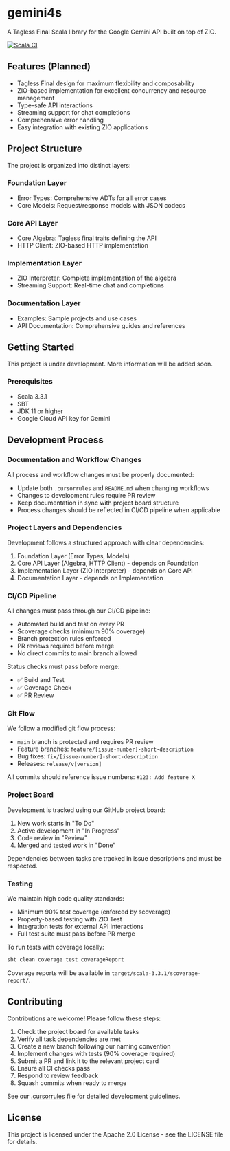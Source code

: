 # gemini4s

A Tagless Final Scala library for the Google Gemini API built on top of ZIO.

[![Scala CI](https://github.com/JamesMMiller/gemini4s/actions/workflows/scala.yml/badge.svg?branch=main)](https://github.com/JamesMMiller/gemini4s/actions/workflows/scala.yml)

## Features (Planned)

- Tagless Final design for maximum flexibility and composability
- ZIO-based implementation for excellent concurrency and resource management
- Type-safe API interactions
- Streaming support for chat completions
- Comprehensive error handling
- Easy integration with existing ZIO applications

## Project Structure

The project is organized into distinct layers:

### Foundation Layer
- Error Types: Comprehensive ADTs for all error cases
- Core Models: Request/response models with JSON codecs

### Core API Layer
- Core Algebra: Tagless final traits defining the API
- HTTP Client: ZIO-based HTTP implementation

### Implementation Layer
- ZIO Interpreter: Complete implementation of the algebra
- Streaming Support: Real-time chat and completions

### Documentation Layer
- Examples: Sample projects and use cases
- API Documentation: Comprehensive guides and references

## Getting Started

This project is under development. More information will be added soon.

### Prerequisites

- Scala 3.3.1
- SBT
- JDK 11 or higher
- Google Cloud API key for Gemini

## Development Process

### Documentation and Workflow Changes

All process and workflow changes must be properly documented:
- Update both `.cursorrules` and `README.md` when changing workflows
- Changes to development rules require PR review
- Keep documentation in sync with project board structure
- Process changes should be reflected in CI/CD pipeline when applicable

### Project Layers and Dependencies

Development follows a structured approach with clear dependencies:
1. Foundation Layer (Error Types, Models)
2. Core API Layer (Algebra, HTTP Client) - depends on Foundation
3. Implementation Layer (ZIO Interpreter) - depends on Core API
4. Documentation Layer - depends on Implementation

### CI/CD Pipeline

All changes must pass through our CI/CD pipeline:
- Automated build and test on every PR
- Scoverage checks (minimum 90% coverage)
- Branch protection rules enforced
- PR reviews required before merge
- No direct commits to main branch allowed

Status checks must pass before merge:
- ✅ Build and Test
- ✅ Coverage Check
- ✅ PR Review

### Git Flow

We follow a modified git flow process:
- `main` branch is protected and requires PR review
- Feature branches: `feature/[issue-number]-short-description`
- Bug fixes: `fix/[issue-number]-short-description`
- Releases: `release/v[version]`

All commits should reference issue numbers: `#123: Add feature X`

### Project Board

Development is tracked using our GitHub project board:
1. New work starts in "To Do"
2. Active development in "In Progress"
3. Code review in "Review"
4. Merged and tested work in "Done"

Dependencies between tasks are tracked in issue descriptions and must be respected.

### Testing

We maintain high code quality standards:
- Minimum 90% test coverage (enforced by scoverage)
- Property-based testing with ZIO Test
- Integration tests for external API interactions
- Full test suite must pass before PR merge

To run tests with coverage locally:
```bash
sbt clean coverage test coverageReport
```

Coverage reports will be available in `target/scala-3.3.1/scoverage-report/`.

## Contributing

Contributions are welcome! Please follow these steps:

1. Check the project board for available tasks
2. Verify all task dependencies are met
3. Create a new branch following our naming convention
4. Implement changes with tests (90% coverage required)
5. Submit a PR and link it to the relevant project card
6. Ensure all CI checks pass
7. Respond to review feedback
8. Squash commits when ready to merge

See our [.cursorrules](.cursorrules) file for detailed development guidelines.

## License

This project is licensed under the Apache 2.0 License - see the LICENSE file for details. 
